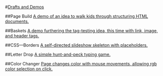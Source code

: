 #[Drafts and Demos](http://elainearcher.com/cbk)

##Page Build
[A demo of an idea to walk kids through structuring HTML documents.](http://elainearcher.com/cbk/page-build.html)

##Baskets
[A demo furthering the tag-testing idea, this time with link, image, and header tags.](http://elainearcher.com/cbk/baskets.html)

##CSS&#8212;Borders
[A self-directed slideshow skeleton with placeholders.](http://elainearcher.com/cbk/css-border.html)

##Letter Drop
[A simple hunt-and-peck typing game.](http://elainearcher.com/cbk/letter-drop.html)

##Color Changer
[Page changes color with mouse movements, allowing rgb color selection on click.](http://elainearcher.com/cbk/color-changer.html)